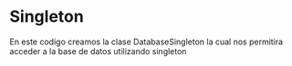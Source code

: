 # Singleton

En este codigo creamos la clase DatabaseSingleton la cual nos permitira acceder a la base de datos utilizando singleton
